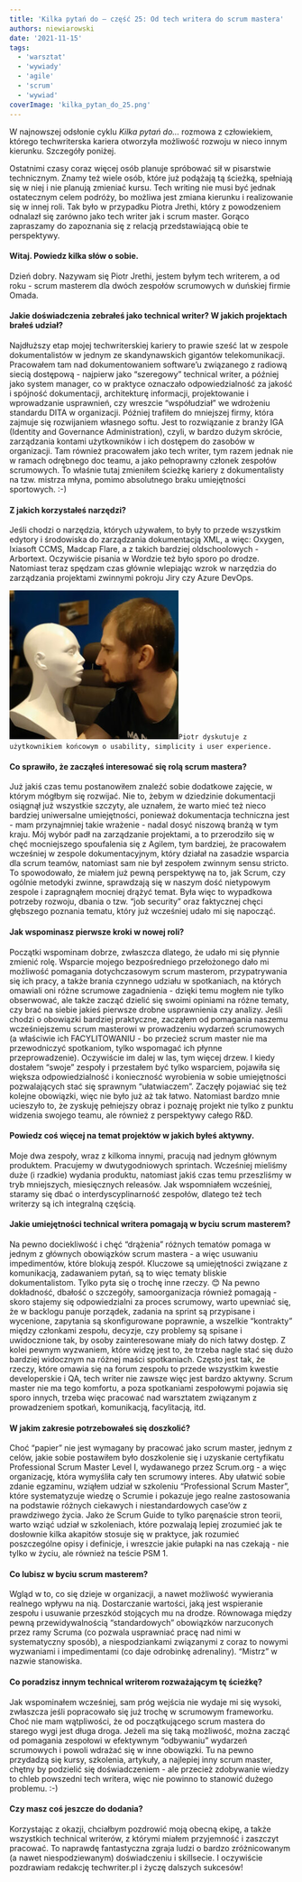 ```yaml
---
title: 'Kilka pytań do – część 25: Od tech writera do scrum mastera'
authors: niewiarowski
date: '2021-11-15'
tags:
  - 'warsztat'
  - 'wywiady'
  - 'agile'
  - 'scrum'
  - 'wywiad'
coverImage: 'kilka_pytan_do_25.png'
---
```


W najnowszej odsłonie cyklu _Kilka pytań do..._ rozmowa z człowiekiem, którego
techwriterska kariera otworzyła możliwość rozwoju w nieco innym kierunku.
Szczegóły poniżej.

<!--truncate-->

Ostatnimi czasy coraz więcej osób planuje spróbować sił w pisarstwie
technicznym. Znamy też wiele osób, które już podążają tą ścieżką, spełniają się
w niej i nie planują zmieniać kursu. Tech writing nie musi być jednak
ostatecznym celem podróży, bo możliwa jest zmiana kierunku i realizowanie się w
innej roli. Tak było w przypadku Piotra Jrethi, który z powodzeniem odnalazł się
zarówno jako tech writer jak i scrum master. Gorąco zapraszamy do zapoznania się
z relacją przedstawiającą obie te perspektywy.

#### Witaj. Powiedz kilka słów o sobie.

Dzień dobry. Nazywam się Piotr Jrethi, jestem byłym tech writerem, a od roku -
scrum masterem dla dwóch zespołów scrumowych w duńskiej firmie Omada.

#### Jakie doświadczenia zebrałeś jako technical writer? W jakich projektach brałeś udział?

Najdłuższy etap mojej techwriterskiej kariery to prawie sześć lat w zespole
dokumentalistów w jednym ze skandynawskich gigantów telekomunikacji. Pracowałem
tam nad dokumentowaniem software’u związanego z radiową siecią dostępową -
najpierw jako “szeregowy” technical writer, a później jako system manager, co w
praktyce oznaczało odpowiedzialność za jakość i spójność dokumentacji,
architekturę informacji, projektowanie i wprowadzanie usprawnień, czy wreszcie
“współudział” we wdrożeniu standardu DITA w organizacji. Później trafiłem do
mniejszej firmy, która zajmuje się rozwijaniem własnego softu. Jest to
rozwiązanie z branży IGA (Identity and Governance Administration), czyli, w
bardzo dużym skrócie, zarządzania kontami użytkowników i ich dostępem do zasobów
w organizacji. Tam również pracowałem jako tech writer, tym razem jednak nie w
ramach odrębnego doc teamu, a jako pełnoprawny członek zespołów scrumowych. To
właśnie tutaj zmieniłem ścieżkę kariery z dokumentalisty na tzw. mistrza młyna,
pomimo absolutnego braku umiejętności sportowych. :-)

#### Z jakich korzystałeś narzędzi?

Jeśli chodzi o narzędzia, których używałem, to były to przede wszystkim edytory
i środowiska do zarządzania dokumentacją XML, a więc: Oxygen, Ixiasoft CCMS,
Madcap Flare, a z takich bardziej oldschoolowych - Arbortext. Oczywiście pisania
w Wordzie też było sporo po drodze. Natomiast teraz spędzam czas głównie
wlepiając wzrok w narzędzia do zarządzania projektami zwinnymi pokroju Jiry czy
Azure DevOps.

![](images/piotr-300x264.jpg)`Piotr dyskutuje z użytkownikiem końcowym o usability, simplicity i user experience.`

#### Co sprawiło, że zacząłeś interesować się rolą scrum mastera?

Już jakiś czas temu postanowiłem znaleźć sobie dodatkowe zajęcie, w którym
mógłbym się rozwijać. Nie to, żebym w dziedzinie dokumentacji osiągnął już
wszystkie szczyty, ale uznałem, że warto mieć też nieco bardziej uniwersalne
umiejętności, ponieważ dokumentacja techniczna jest - mam przynajmniej takie
wrażenie - nadal dosyć niszową branżą w tym kraju. Mój wybór padł na zarządzanie
projektami, a to przerodziło się w chęć mocniejszego spoufalenia się z Agilem,
tym bardziej, że pracowałem wcześniej w zespole dokumentacyjnym, który działał
na zasadzie wsparcia dla scrum teamów, natomiast sam nie był zespołem zwinnym
sensu stricto. To spowodowało, że miałem już pewną perspektywę na to, jak Scrum,
czy ogólnie metodyki zwinne, sprawdzają się w naszym dość nietypowym zespole i
zapragnąłem mocniej drążyć temat. Była więc to wypadkowa potrzeby rozwoju,
dbania o tzw. “job security” oraz faktycznej chęci głębszego poznania tematu,
który już wcześniej udało mi się napocząć.

#### Jak wspominasz pierwsze kroki w nowej roli?

Początki wspominam dobrze, zwłaszcza dlatego, że udało mi się płynnie zmienić
rolę. Wsparcie mojego bezpośredniego przełożonego dało mi możliwość pomagania
dotychczasowym scrum masterom, przypatrywania się ich pracy, a także brania
czynnego udziału w spotkaniach, na których omawiali oni różne scrumowe
zagadnienia - dzięki temu mogłem nie tylko obserwować, ale także zacząć dzielić
się swoimi opiniami na różne tematy, czy brać na siebie jakieś pierwsze drobne
usprawnienia czy analizy. Jeśli chodzi o obowiązki bardziej praktyczne, zacząłem
od pomagania naszemu wcześniejszemu scrum masterowi w prowadzeniu wydarzeń
scrumowych (a właściwie ich FACYLITOWANIU - bo przecież scrum master nie ma
przewodniczyć spotkaniom, tylko wspomagać ich płynne przeprowadzenie).
Oczywiście im dalej w las, tym więcej drzew. I kiedy dostałem “swoje” zespoły i
przestałem być tylko wsparciem, pojawiła się większa odpowiedzialność i
konieczność wyrobienia w sobie umiejętności pozwalających stać się sprawnym
“ułatwiaczem”. Zaczęły pojawiać się też kolejne obowiązki, więc nie było już aż
tak łatwo. Natomiast bardzo mnie ucieszyło to, że zyskuję pełniejszy obraz i
poznaję projekt nie tylko z punktu widzenia swojego teamu, ale również z
perspektywy całego R&D.

#### Powiedz coś więcej na temat projektów w jakich byłeś aktywny.

Moje dwa zespoły, wraz z kilkoma innymi, pracują nad jednym głównym produktem.
Pracujemy w dwutygodniowych sprintach. Wcześniej mieliśmy duże (i rzadkie)
wydania produktu, natomiast jakiś czas temu przeszliśmy w tryb mniejszych,
miesięcznych releasów. Jak wspomniałem wcześniej, staramy się dbać o
interdyscyplinarność zespołów, dlatego też tech writerzy są ich integralną
częścią.

#### Jakie umiejętności technical writera pomagają w byciu scrum masterem?

Na pewno dociekliwość i chęć “drążenia” różnych tematów pomaga w jednym z
głównych obowiązków scrum mastera - a więc usuwaniu impedimentów, które blokują
zespół. Kluczowe są umiejętności związane z komunikacją, zadawaniem pytań, są to
więc tematy bliskie dokumentalistom. Tylko pyta się o trochę inne rzeczy. 😊 Na
pewno dokładność, dbałość o szczegóły, samoorganizacja również pomagają - skoro
stajemy się odpowiedzialni za proces scrumowy, warto upewniać się, że w backlogu
panuje porządek, zadania na sprint są przypisane i wycenione, zapytania są
skonfigurowane poprawnie, a wszelkie “kontrakty” między członkami zespołu,
decyzje, czy problemy są spisane i uwidocznione tak, by osoby zainteresowane
miały do nich łatwy dostęp. Z kolei pewnym wyzwaniem, które widzę jest to, że
trzeba nagle stać się dużo bardziej widocznym na różnej maści spotkaniach.
Często jest tak, że rzeczy, które omawia się na forum zespołu to przede
wszystkim kwestie developerskie i QA, tech writer nie zawsze więc jest bardzo
aktywny. Scrum master nie ma tego komfortu, a poza spotkaniami zespołowymi
pojawia się sporo innych, trzeba więc pracować nad warsztatem związanym z
prowadzeniem spotkań, komunikacją, facylitacją, itd.

#### W jakim zakresie potrzebowałeś się doszkolić?

Choć “papier” nie jest wymagany by pracować jako scrum master, jednym z celów,
jakie sobie postawiłem było doszkolenie się i uzyskanie certyfikatu Professional
Scrum Master Level I, wydawanego przez Scrum.org - a więc organizację, która
wymyśliła cały ten scrumowy interes. Aby ułatwić sobie zdanie egzaminu, wziąłem
udział w szkoleniu “Professional Scrum Master”, które systematyzuje wiedzę o
Scrumie i pokazuje jego realne zastosowania na podstawie różnych ciekawych i
niestandardowych case’ów z prawdziwego życia. Jako że Scrum Guide to tylko
paręnaście stron teorii, warto wziąć udział w szkoleniach, które pozwalają
lepiej zrozumieć jak te dosłownie kilka akapitów stosuje się w praktyce, jak
rozumieć poszczególne opisy i definicje, i wreszcie jakie pułapki na nas
czekają - nie tylko w życiu, ale również na teście PSM 1.

#### Co lubisz w byciu scrum masterem?

Wgląd w to, co się dzieje w organizacji, a nawet możliwość wywierania realnego
wpływu na nią. Dostarczanie wartości, jaką jest wspieranie zespołu i usuwanie
przeszkód stojących mu na drodze. Równowaga między pewną przewidywalnością
“standardowych” obowiązków narzuconych przez ramy Scruma (co pozwala usprawniać
pracę nad nimi w systematyczny sposób), a niespodziankami związanymi z coraz to
nowymi wyzwaniami i impedimentami (co daje odrobinkę adrenaliny). “Mistrz” w
nazwie stanowiska.

#### Co poradzisz innym technical writerom rozważającym tę ścieżkę?

Jak wspominałem wcześniej, sam próg wejścia nie wydaje mi się wysoki, zwłaszcza
jeśli popracowało się już trochę w scrumowym frameworku. Choć nie mam
wątpliwości, że od początkującego scrum mastera do starego wygi jest długa
droga. Jeżeli ma się taką możliwość, można zacząć od pomagania zespołowi w
efektywnym “odbywaniu” wydarzeń scrumowych i powoli wdrażać się w inne
obowiązki. Tu na pewno przydadzą się kursy, szkolenia, artykuły, a najlepiej
inny scrum master, chętny by podzielić się doświadczeniem - ale przecież
zdobywanie wiedzy to chleb powszedni tech writera, więc nie powinno to stanowić
dużego problemu. :-)

#### Czy masz coś jeszcze do dodania?

Korzystając z okazji, chciałbym pozdrowić moją obecną ekipę, a także wszystkich
technical writerów, z którymi miałem przyjemność i zaszczyt pracować. To
naprawdę fantastyczna zgraja ludzi o bardzo zróżnicowanym (a nawet
niespodziewanym) doświadczeniu i skillsecie. I oczywiście pozdrawiam redakcję
techwriter.pl i życzę dalszych sukcesów!
